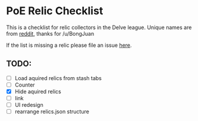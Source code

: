 # PoE Relic Checklist

This is a checklist for relic collectors in the Delve league.
Unique names are from [reddit](https://old.reddit.com/r/pathofexile/comments/97gmte/actual_list_of_151_reliquary_items/), thanks for /u/BongJuan

If the list is missing a relic please file an issue [here](https://github.com/Kexort/poe-relic-checklist/issues).

## TODO:

- [ ] Load aquired relics from stash tabs
- [ ] Counter
- [x] Hide aquired relics
- [ ] link 
- [ ] UI redesign
- [ ] rearrange relics.json structure

